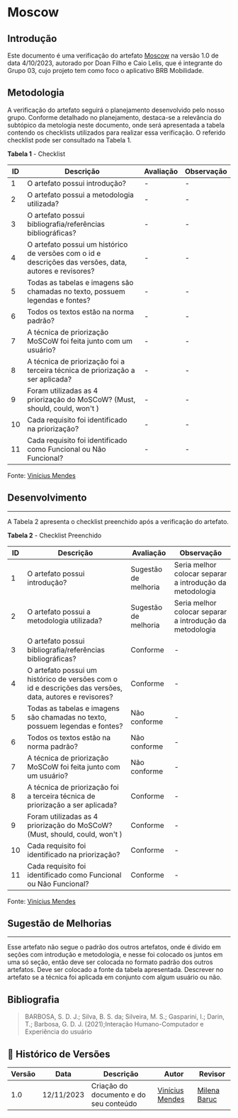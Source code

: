 # Moscow

## Introdução
Este documento é uma verificação do artefato [Moscow](https://requisitos-de-software.github.io/2023.2-BRBMobilidade/Elicita%C3%A7%C3%A3o/prioriza%C3%A7%C3%A3o%20de%20requisitos/MoSCoW/) na versão 1.0 de data 4/10/2023, autorado por Doan Filho e Caio Lelis, que é integrante do Grupo 03, cujo projeto tem como foco o aplicativo BRB Mobilidade.

## Metodologia
A verificação do artefato seguirá o planejamento desenvolvido pelo nosso grupo. Conforme detalhado no planejamento, destaca-se a relevância do subtópico da metologia neste documento, onde será apresentada a tabela contendo os checklists utilizados para realizar essa verificação. O referido checklist pode ser consultado na Tabela 1.

**Tabela 1** - Checklist

| **ID** | **Descrição** | **Avaliação** | **Observação** |
|---|------------|------------|-------------|
| 1 | O artefato possui introdução? | - | - |
| 2 | O artefato possui a metodologia utilizada? | - | -|
| 3 | O artefato possui bibliografia/referências bibliográficas? | - | - |
| 4 | O artefato possui um histórico de versões com o id e descrições das versões, data, autores e revisores? | - | - |
| 5 | Todas as tabelas e imagens são chamadas no texto, possuem legendas e fontes?|-|-|
| 6 | Todos os textos estão na norma padrão? | - | - |
| 7 | A técnica de priorização MoSCoW foi feita junto com um usuário? | - | - |
| 8 | A técnica de priorização foi a terceira técnica de priorização a ser aplicada? | - | - |
| 9 | Foram utilizadas as 4 priorização do MoSCoW? (Must, should, could, won't ) | - | - |
| 10 | Cada requisito foi identificado na priorização? | - | - |
| 11 | Cada requisito foi identificado como Funcional ou Não Funcional? | - | - |
Fonte: [Vinícius Mendes](https://github.com/yabamiah)
## Desenvolvimento
---
A Tabela 2 apresenta o checklist preenchido após a verificação do artefato.

**Tabela 2** - Checklist Preenchido

| **ID** | **Descrição** | **Avaliação** | **Observação** |
|---|------------|------------|-------------|
| 1 | O artefato possui introdução? | Sugestão de melhoria | Seria melhor colocar separar a introdução da metodologia|
| 2 | O artefato possui a metodologia utilizada? | Sugestão de melhoria | Seria melhor colocar separar a introdução da metodologia|
| 3 | O artefato possui bibliografia/referências bibliográficas? | Conforme | - |
| 4 | O artefato possui um histórico de versões com o id e descrições das versões, data, autores e revisores? | Conforme | - |
| 5 | Todas as tabelas e imagens são chamadas no texto, possuem legendas e fontes?|Não conforme|-|
| 6 | Todos os textos estão na norma padrão? | Não conforme | - |
| 7 | A técnica de priorização MoSCoW foi feita junto com um usuário? | Não conforme | - |
| 8 | A técnica de priorização foi a terceira técnica de priorização a ser aplicada? | Conforme | - |
| 9 | Foram utilizadas as 4 priorização do MoSCoW? (Must, should, could, won't ) | Conforme | - |
| 10 | Cada requisito foi identificado na priorização? | Conforme | - |
| 11 | Cada requisito foi identificado como Funcional ou Não Funcional? | Conforme | - |
Fonte: [Vinícius Mendes](https://github.com/yabamiah)

## Sugestão de Melhorias
---
Esse artefato não segue o padrão dos outros artefatos, onde é divido em seções com introdução e metodologia, e nesse foi colocado os juntos em uma só seção, então deve ser colocada no formato padrão dos outros artefatos. Deve ser colocado a fonte da tabela apresentada. Descrever no artefato se a técnica foi aplicada em conjunto com algum usuário ou não.

## Bibliografia

> BARBOSA, S. D. J.; Silva, B. S. da; Silveira, M. S.; Gasparini, I.; Darin, T.; Barbosa, G. D. J. (2021);Interação Humano-Computador e Experiência do usuário

## 📑 Histórico de Versões

| Versão | Data | Descrição | Autor | Revisor |
|--------|------|------------|------|---------|
| 1.0 | 12/11/2023 | Criação do documento e do seu conteúdo |  [Vinícius Mendes](https://github.com/yabamiah) | [Milena Baruc](https://github.com/MilenaBaruc) | 

